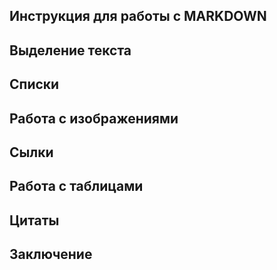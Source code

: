 ## Инструкция для работы с MARKDOWN

## Выделение текста

## Списки

## Работа с изображениями

## Сылки

## Работа с таблицами

## Цитаты

## Заключение